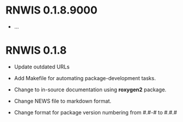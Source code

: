 # RNWIS 0.1.8.9000

- ...

# RNWIS 0.1.8

- Update outdated URLs

- Add Makefile for automating package-development tasks.

- Change to in-source documentation using **roxygen2** package.

- Change NEWS file to markdown format.

- Change format for package version numbering from #.#-# to #.#.#
